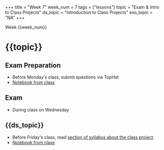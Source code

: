 +++
title = "Week 7"
week_num = 7
tags = ["lessons"]
topic = "Exam & Intro to Class Projects"
ds_topic = "Introduction to Class Projects"
exo_topic =  "NA"
+++

Week {{week_num}}
# {{topic}}

## Exam Preparation
- Before Monday's class, submit questions via TopHat
- [Notebook from class](https://psuastro497.github.io/Fall2022/notebooks/week7day1/)

## Exam
- During class on Wednesday

## {{ds_topic}}
- Before Friday's class, read [section of syllabus about the class project](../../project/).
- [Notebook from class](https://psuastro497.github.io/Fall2022/notebooks/week7day3/)
